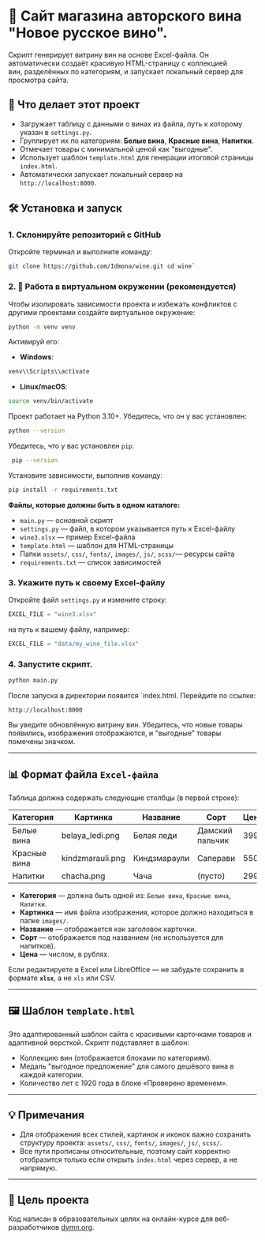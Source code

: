 # 🥂 Сайт магазина авторского вина "Новое русское вино".


Скрипт генерирует витрину вин на основе Excel-файла. Он автоматически создаёт красивую HTML-страницу с коллекцией вин, разделённых по категориям, и запускает локальный сервер для просмотра сайта.


## 📌 Что делает этот проект

- Загружает таблицу с данными о винах из файла, путь к которому указан в `settings.py`.
- Группирует их по категориям: **Белые вина**, **Красные вина**, **Напитки**.
- Отмечает товары с минимальной ценой как "выгодные".
- Использует шаблон `template.html` для генерации итоговой страницы `index.html`.
- Автоматически запускает локальный сервер на `http://localhost:8000`.

## 🛠️ Установка и запуск

### 1. Склонируйте репозиторий с GitHub

Откройте терминал и выполните команду:

```bash
git clone https://github.com/Idmona/wine.git cd wine`
```

###  2. 🧪 Работа в виртуальном окружении (рекомендуется)

Чтобы изолировать зависимости проекта и избежать конфликтов с другими проектами создайте виртуальное окружение:

```bash
python -m venv venv
```

 Активируй его:

- **Windows**:
```bash
venv\\Scripts\\activate
```

- **Linux/macOS**:
```bash
source venv/bin/activate
```

Проект работает на Python 3.10+. Убедитесь, что он у вас установлен:

```bash
python --version
```

Убедитесь, что у вас установлен `pip`:

```bash
 pip --version
```


Установите зависимости, выполнив команду:

```bash
pip install -r requirements.txt
```

**Файлы, которые должны быть в одном каталоге:**

- `main.py` — основной скрипт
- `settings.py` — файл, в котором указывается путь к Excel-файлу
- `wine3.xlsx` — пример Excel-файла
- `template.html` — шаблон для HTML-страницы
- Папки `assets/`, `css/`, `fonts/`, `images/`, `js/`, `scss/`— ресурсы сайта
- `requirements.txt` — список зависимостей

### 3. Укажите путь к своему Excel-файлу

Откройте файл `settings.py` и измените строку:

```python
EXCEL_FILE = "wine3.xlsx"
```

на путь к вашему файлу, например:

```python
EXCEL_FILE = "data/my_wine_file.xlsx"
```

### 4. Запустите скрипт.

```bash
python main.py
```

После запуска в директории появится `index.html.
Перейдите по ссылке:

```
http://localhost:8000
```

Вы уведите обновлённую витрину вин. Убедитесь, что новые товары появились, изображения отображаются, и "выгодные" товары помечены значком.

---

## 📊 Формат файла `Excel-файла`

Таблица должна содержать следующие столбцы (в первой строке):

| Категория      | Картинка             | Название         | Сорт            | Цена  |
|----------------|----------------------|------------------|------------------|-------|
| Белые вина     | belaya_ledi.png      | Белая леди       | Дамский пальчик | 399   |
| Красные вина   | kindzmarauli.png     | Киндзмараули     | Саперави        | 550   |
| Напитки        | chacha.png           | Чача             | (пусто)         | 299   |

- **Категория** — должна быть одной из: `Белые вина`, `Красные вина`, `Напитки`.
- **Картинка** — имя файла изображения, которое должно находиться в папке `images/`.
- **Название** — отображается как заголовок карточки.
- **Сорт** — отображается под названием (не используется для напитков).
- **Цена** — числом, в рублях.

Если редактируете в Excel или LibreOffice — не забудьте сохранить в формате **`xlsx`**, а не `xls` или CSV.


---

## 🖼️ Шаблон `template.html`

Это адаптированный шаблон сайта с красивыми карточками товаров и адаптивной версткой. Скрипт подставляет в шаблон:

- Коллекцию вин (отображается блоками по категориям).
- Медаль "выгодное предложение" для самого дешёвого вина в каждой категории.
- Количество лет с 1920 года в блоке «Проверено временем».

---

## 💡 Примечания

- Для отображения всех стилей, картинок и иконок важно сохранить структуру проекта: `assets/`, `css/`, `fonts/`, `images/`, `js/`, `scss/`.
- Все пути прописаны относительные, поэтому сайт корректно отобразится только если открыть `index.html` через сервер, а не напрямую.

----

## 🎯 Цель проекта

Код написан в образовательных целях на онлайн-курсе для веб-разработчиков [dvmn.org](https://dvmn.org/).